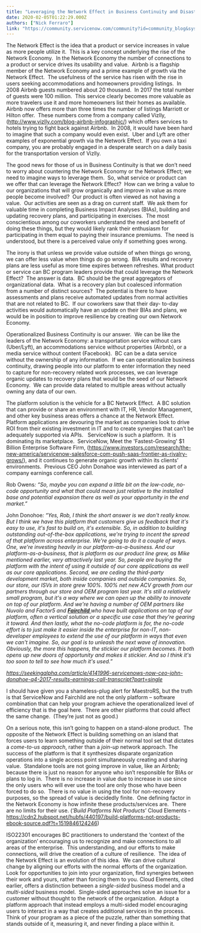 ```yaml
---
title: "Leveraging the Network Effect in Business Continuity and Disaster Recovery"
date: 2020-02-05T01:22:29.000Z
authors: ["Nick Ferraro"]
link: "https://community.servicenow.com/community?id=community_blog&sys_id=80f1f6c5db764c581cd8a345ca96194d"
---
```

<p>The Network Effect is the idea that a product or service increases in value as more people utilize it.  This is a key concept underlying the rise of the Network Economy.  In the Network Economy the number of connections to a product or service drives its usability and value.  Airbnb is a flagship member of the Network Economy and a prime example of growth via the Network Effect.  The usefulness of the service has risen with the rise in users seeking accommodations and homeowners providing listings.  In 2008 Airbnb guests numbered about 20 thousand.  In 2017 the total number of guests were 100 million.  This service clearly becomes more valuable as more travelers use it and more homeowners list their homes as available.  Airbnb now offers more than three times the number of listings Marriott or Hilton offer.  These numbers come from a company called Vizlly, (<a href="http://www.vizlly.com/blog-airbnb-infographic/" rel="nofollow">http://www.vizlly.com/blog-airbnb-infographic/</a>) which offers services to hotels trying to fight back against Airbnb.  In 2008, it would have been hard to imagine that such a company would even exist.  Uber and Lyft are other examples of exponential growth via the Network Effect.  If you own a taxi company, you are probably engaged in a desperate search on a daily basis for the transportation version of Vizlly.</p>
<p>The good news for those of us in Business Continuity is that we don’t need to worry about countering the Network Economy or the Network Effect; we need to imagine ways to leverage them.  So, what service or product can we offer that can leverage the Network Effect?  How can we bring a value to our organizations that will grow organically and improve in value as more people become involved?  Our product is often viewed as not having a value.  Our activities are seen as a drag on current staff.  We ask them for valuable time in completing Business Impact Analyses (BIAs), building and updating recovery plans, and participating in exercises.  The most conscientious among our coworkers understand the need and benefit of doing these things, but they would likely rank their enthusiasm for participating in them equal to paying their insurance premiums.  The need is understood, but there is a perceived value only if something goes wrong.</p>
<p>The irony is that unless we provide value outside of when things go wrong, we can offer less value when things do go wrong.  BIA results and recovery plans are less useful as more time expires between refreshes. What product or service can BC program leaders provide that could leverage the Network Effect?  The answer is data.  BC should be the great aggregators of organizational data.  What is a recovery plan but coalesced information from a number of distinct sources?  The potential is there to have assessments and plans receive automated updates from normal activities that are not related to BC.  If our coworkers saw that their day- to-day activities would automatically have an update on their BIAs and plans, we would be in position to improve resilience by creating our own Network Economy. </p>
<p>Operationalized Business Continuity is our answer.  We can be like the leaders of the Network Economy: a transportation service without cars (Uber/Lyft), an accommodations service without properties (Airbnb), or a media service without content (Facebook).  BC can be a data service without the ownership of any information.  If we can operationalize business continuity, drawing people into our platform to enter information they need to capture for non-recovery related work processes, we can leverage organic updates to recovery plans that would be the seed of our Network Economy.  We can provide data related to multiple areas without actually owning any data of our own.</p>
<p>The platform solution is the vehicle for a BC Network Effect.  A BC solution that can provide or share an environment with IT, HR, Vendor Management, and other key business areas offers a chance at the Network Effect.  Platform applications are devouring the market as companies look to drive ROI from their existing investment in IT and to create synergies that can’t be adequately supported via APIs.   ServiceNow is such a platform.  It is dominating its marketplace.  ServiceNow, Meet the &#39;Fastest-Growing&#39; $1 Billion Enterprise Software Firm, (<a href="https://www.investors.com/research/the-new-america/servicenow-salesforce-com-push-saas-frontier-as-rivalry-grows/" rel="nofollow">https://www.investors.com/research/the-new-america/servicenow-salesforce-com-push-saas-frontier-as-rivalry-grows/</a>), and it continues to generate organic growth within its clients’ environments.  Previous CEO John Donahoe was interviewed as part of a company earnings conference call.  </p>
<p>Rob Owens<em>: “So, maybe you can expand a little bit on the low-code, no-code opportunity and what that could mean just relative to the installed base and potential expansion there as well as your opportunity in the end market.”</em><em> </em></p>
<p>John Donohoe<em>: “Yes, Rob, I think the short answer is we don&#39;t really know. But I think we have this platform that customers give us feedback that it&#39;s easy to use, it&#39;s fast to build on, it&#39;s extensible. So, in addition to building outstanding out-of-the-box applications, we&#39;re trying to incent the spread of that platform across enterprise. We&#39;re going to do it a couple of ways. One, we&#39;re investing heavily in our platform-as-a-business. And our platform-as-a-business, that is platform as our product line grew, as Mike mentioned earlier, very attractively last year. So, people are buying the platform with the intent of using it outside of our core applications as well as our core applications. Second, we are ceding the third-party development market, both inside companies and outside companies. So, our store, our ISVs in store grew 100%. 100% net new ACV growth from our partners through our store and OEM program last year. It&#39;s still a relatively small program, but it&#39;s a way where we can open up the ability to innovate on top of our platform. And we&#39;re having a number of OEM partners like Nuvolo and Factor5 and <strong><u>Fairchild </u></strong>who have built applications on top of our platform, often a vertical solution or a specific use case that they&#39;re gearing it toward. And then lastly, what the no-code platform is for, the no-code effort is to just make it easier inside the enterprise for non-IT, non-developer employees to extend the use of our platform in ways that even we can&#39;t imagine. So, our goal is to unleash the next wave of innovation. Obviously, the more this happens, the stickier our platform becomes. It both opens up new doors of opportunity and makes it stickier. And so I think it&#39;s too soon to tell to see how much it&#39;s used.”</em></p>
<p><a href="https://seekingalpha.com/article/4141996-servicenows-now-ceo-john-donahoe-q4-2017-results-earnings-call-transcript?part&#61;single" rel="nofollow"><em>https://seekingalpha.com/article/4141996-servicenows-now-ceo-john-donahoe-q4-2017-results-earnings-call-transcript?part&#61;single</em></a> </p>
<p>I should have given you a shameless-plug alert for MaestroRS, but the truth is that ServiceNow and Fairchild are not the only platform – software combination that can help your program achieve the operationalized level of efficiency that is the goal here.  There are other platforms that could affect the same change.  (They’re just not as good.) </p>
<p>On a serious note, this isn’t going to happen on a stand-alone product.  The opposite of the Network Effect is building something on an island that forces users to learn something outside of their normal tool set that dictates a <em>come-to-us approach</em>, rather than a <em>join-up</em> network approach. The success of the platform is that it synthesizes disparate organization operations into a single access point simultaneously creating and sharing value.  Standalone tools are not going improve in value, like an Airbnb; because there is just no reason for anyone who isn’t responsible for BIAs or plans to log in.  There is no increase in value due to increase in use since the only users who will ever use the tool are only those who have been forced to do so.  There is no value in using the tool for non-recovery purposes, so the spread of value is decidedly finite.  One defining factor in the Network Economy is how infinite these products/services are.  There are no limits for their use. (‘<em>Build Platforms Not Products</em>’ Cloud Elements - <a href="https://cdn2.hubspot.net/hubfs/440197/build-platforms-not-products-ebook-source.pdf?t&#61;1519846124246" rel="nofollow">https://cdn2.hubspot.net/hubfs/440197/build-platforms-not-products-ebook-source.pdf?t&#61;1519846124246</a>) </p>
<p>ISO22301 encourages BC practitioners to understand the ‘context of the organization’ encouraging us to recognize and make connections to all areas of the enterprise.  This understanding, and our efforts to make connections, will drive the creation of a culture of resilience.  The idea of the Network Effect is an evolution of this idea.  We can drive cultural change by aligning our efforts with the normal efforts of the organization.  Look for opportunities to join into your organization, find synergies between their work and yours, rather than forcing them to you. Cloud Elements, cited earlier, offers a distinction between a <em>single-sided</em> business model and a <em>multi-sided</em> business model.  Single-sided approaches solve an issue for a customer without thought to the network of the organization.  Adopt a platform approach that instead employs a multi-sided model encouraging users to interact in a way that creates additional services in the process.  Think of your program as a piece of the puzzle, rather than something that stands outside of it, measuring it, and never finding a place within it.</p>